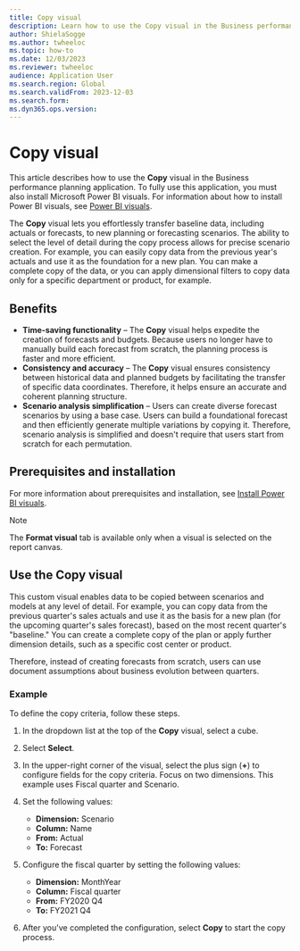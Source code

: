 ```yaml
---
title: Copy visual
description: Learn how to use the Copy visual in the Business performance planning application, including benefits, prerequisites, and an example.
author: ShielaSogge
ms.author: twheeloc
ms.topic: how-to
ms.date: 12/03/2023
ms.reviewer: twheeloc
audience: Application User
ms.search.region: Global
ms.search.validFrom: 2023-12-03
ms.search.form: 
ms.dyn365.ops.version: 
---
```


# Copy visual

This article describes how to use the **Copy** visual in the Business performance planning application. To fully use this application, you must also install Microsoft Power BI visuals. For information about how to install Power BI visuals, see [Power BI visuals](/power-bi/developer/visuals).

The **Copy** visual lets you effortlessly transfer baseline data, including actuals or forecasts, to new planning or forecasting scenarios. The ability to select the level of detail during the copy process allows for precise scenario creation. For example, you can easily copy data from the previous year's actuals and use it as the foundation for a new plan. You can make a complete copy of the data, or you can apply dimensional filters to copy data only for a specific department or product, for example.

## Benefits

- **Time-saving functionality** – The **Copy** visual helps expedite the creation of forecasts and budgets. Because users no longer have to manually build each forecast from scratch, the planning process is faster and more efficient.
- **Consistency and accuracy** – The **Copy** visual ensures consistency between historical data and planned budgets by facilitating the transfer of specific data coordinates. Therefore, it helps ensure an accurate and coherent planning structure.
- **Scenario analysis simplification** – Users can create diverse forecast scenarios by using a base case. Users can build a foundational forecast and then efficiently generate multiple variations by copying it. Therefore, scenario analysis is simplified and doesn't require that users start from scratch for each permutation.

## Prerequisites and installation

For more information about prerequisites and installation, see [Install Power BI visuals](powerBI-visual-install.md).

> [!NOTE]
> The **Format visual** tab is available only when a visual is selected on the report canvas.

## Use the Copy visual

This custom visual enables data to be copied between scenarios and models at any level of detail. For example, you can copy data from the previous quarter's sales actuals and use it as the basis for a new plan (for the upcoming quarter's sales forecast), based on the most recent quarter's "baseline." You can create a complete copy of the plan or apply further dimension details, such as a specific cost center or product.

Therefore, instead of creating forecasts from scratch, users can use document assumptions about business evolution between quarters.

### Example

To define the copy criteria, follow these steps.

1. In the dropdown list at the top of the **Copy** visual, select a cube.
2. Select **Select**.
3. In the upper-right corner of the visual, select the plus sign (**+**) to configure fields for the copy criteria. Focus on two dimensions. This example uses Fiscal quarter and Scenario.
4. Set the following values:

    - **Dimension:** Scenario
    - **Column:** Name
    - **From:** Actual
    - **To:** Forecast

5. Configure the fiscal quarter by setting the following values:

    - **Dimension:** MonthYear
    - **Column:** Fiscal quarter
    - **From:** FY2020 Q4
    - **To:** FY2021 Q4

6. After you've completed the configuration, select **Copy** to start the copy process.
